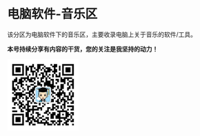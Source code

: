 # 电脑软件-音乐区

该分区为电脑软件下的音乐区，主要收录电脑上关于音乐的软件/工具。

**本号持续分享有内容的干货，您的关注是我坚持的动力！**

<img src="./../../../_assets/clip_image002.jpg" style="width:33%;" />